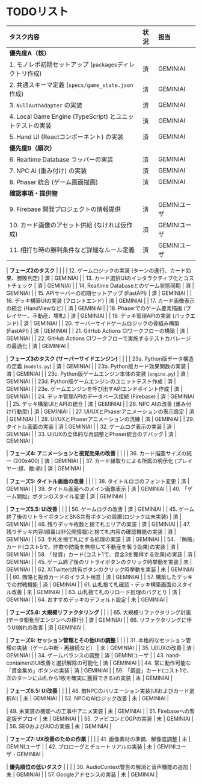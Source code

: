 # TODOリスト

| タスク内容 | 状況 | 担当 |
| :--- | :--- | :--- |
| **優先度A（核）** | | |
| 1. モノレポ初期セットアップ (`packages`ディレクトリ作成) | 済 | GEMINIAI |
| 2. 共通スキーマ定義 (`specs/game_state.json`作成) | 済 | GEMINIAI |
| 3. `NullAuthAdapter` の実装 | 済 | GEMINIAI |
| 4. Local Game Engine (TypeScript) とユニットテストの実装 | 済 | GEMINIAI |
| 5. Hand UI (Reactコンポーネント) の実装 | 済 | GEMINIAI |
| **優先度B（順次）** | | |
| 6. Realtime Database ラッパーの実装 | 済 | GEMINIAI |
| 7. NPC AI (重み付け) の実装 | 済 | GEMINIAI |
| 8. Phaser 統合 (ゲーム画面描画) | 済 | GEMINIAI |
| **確認事項・提供物** | | |
| 9. Firebase 開発プロジェクトの情報提供 | 済 | GEMINIユーザ |
| 10. カード画像のアセット供給 (なければ仮作成) | 済 | GEMINIユーザ |
| 11. 相打ち時の勝利条件など詳細なルール定義 | 済 | GEMINIユーザ |

| **フェーズ2のタスク** | | |
| 12. ゲームロジックの実装 (ターンの進行、カード効果、勝敗判定) | 済 | GEMINIAI |
| 13. カード選択UIのインタラクティブ化とコストチェック | 済 | GEMINIAI |
| 14. Realtime Databaseとのゲーム状態同期 | 済 | GEMINIAI |
| 15. APIサーバーの初期セットアップ (FastAPI) | 済 | GEMINIAI |
| 16. デッキ構築UIの実装 (フロントエンド) | 済 | GEMINIAI |
| 17. カード画像表示の統合 (HandViewなど) | 済 | GEMINIAI |
| 18. Phaserでのゲーム要素描画 (プレイヤー、不動産、場札) | 済 | GEMINIAI |
| 19. デッキ管理APIの実装 (バックエンド) | 済 | GEMINIAI |
| 20. サーバーサイドゲームロジックの骨組み構築 (FastAPI) | 済 | GEMINIAI |
| 21. GitHub Actions CIワークフローの構築 | 済 | GEMINIAI |
| 22. GitHub Actions CIワークフローで実施するテストカバレージの最適化 | 済 | GEMINIAI |

| **フェーズ3のタスク (サーバーサイドエンジン)** | | |
| 23a. Python版データ構造の定義 (`models.py`) | 済 | GEMINIAI |
| 23b. Python版カード効果関数の実装 | 済 | GEMINIAI |
| 23c. Python版ゲームエンジン本体の実装 (`engine.py`) | 済 | GEMINIAI |
| 23d. Python版ゲームエンジンのユニットテスト作成 | 済 | GEMINIAI |
| 23e. ゲームエンジンを呼び出すAPIエンドポイント作成 | 済 | GEMINIAI |
| 24. デッキ管理APIのデータベース接続 (Firebase) | 済 | GEMINIAI |
| 25. デッキ構築UIとAPIの統合 | 済 | GEMINIAI |
| 26. NPC AIの改善 (重み付け行動型) | 済 | GEMINIAI |
| 27. UI/UXとPhaserアニメーションの表示設定 | 済 | GEMINIAI |
| 28. UI/UXとPhaserアニメーションの洗練 | 済 | GEMINIAI |
| 29. タイトル画面の実装 | 済 | GEMINIAI |
| 32. ゲームログ表示の実装 | 済 | GEMINIAI |
| 33. UI/UXの全体的な再調整とPhaser統合のデバッグ | 済 | GEMINIAI |


| **フェーズ4: アニメーションと視覚効果の改善** | | |
| 36. カード描画サイズの統一 (200x400) | 済 | GEMINIAI |
| 37. カード縁取りによる所属の明示化 (プレイヤー:緑、敵:赤) | 済 | GEMINIAI |

| **フェーズ5: タイトル画面の改善** | | |
| 38. タイトルロゴのフォント変更 | 済 | GEMINIAI |
| 39. タイトル画面へのメイン画像表示 | 済 | GEMINIAI |
| 40. 「ゲーム開始」ボタンのスタイル変更 | 済 | GEMINIAI |

| **フェーズ5.5: UI改善** | | |
| 50. ゲームログの改善 | 済 | GEMINIAI |
| 45. ゲーム終了後のリトライボタンとSNS共有ボタンの設置(ロジックは未実装) | 済 | GEMINIAI |
| 46. 残りデッキ枚数と捨て札エリアの実装 | 済 | GEMINIAI |
| 47. 残りデッキ内容(順番は非公開情報)と捨て札内容の確認機能の実装 | 済 | GEMINIAI |
| 53. 手札を捨て札にする処理の実装 | 済 | GEMINIAI |
| 54. 「賄賂」カード(コスト5で、詐欺や防衛を無視して不動産を奪う効果)の実装 | 済 | GEMINIAI |
| 58. 「投資」カード(コスト1で、資金3を獲得する効果)の実装 | 済 | GEMINIAI |
| 45. ゲーム終了後のリトライボタンのクリック時挙動を実装 | 未 | GEMINIAI |
| 62. X(Twitter)共有ボタンのクリック時挙動を実装 | 未 | GEMINIAI |
| 60. 賄賂と投資カードのイラスト用意 | 済 | GEMINIAI |
| 57. 構築したデッキでの対戦機能 | 済 | GEMINIAI |
| 61. 山札捨て札確認・デッキ構築画面のスタイル改善 | 未 | GEMINIAI |
| 63. 山札捨て札のリロード処理のバグとり | 済 | GEMINIAI |
| 64. おすすめデッキのデフォルト設定 | 未 | GEMINIAI |

| **フェーズ5.6: 大規模リファクタリング** | | |
| 65. 大規模リファクタリング計画 (データ駆動型エンジンへの移行) | 済 | GEMINIAI | 
| 66. リファクタリングに伴うUI崩れの改善 | 済 | GEMINIAI | 



| **フェーズ6: セッション管理とその他UIの調整** | | |
| 31. 本格的なセッション管理の実装（ゲーム中断・再接続など） | 未 | GEMINIAI |
| 35. UI/UXの改善 | 済 | GEMINIAI |
| 34. ゲームバランスの調整 | 済 | GEMINIユーザ |
| 43. hand-containerのUI改善と選択解除の可能化 | 済 | GEMINIAI |
| 44. 常に動作可能な「資金集め」ボタンの実装 | 済 | GEMINIAI |
| 59. 「調査」カード(コスト1で、次のターンに山札から1枚を確実に獲得できる)の実装 | 未 | GEMINIAI |


| **フェーズ6.5: UI改善** | | |
| 48. 敵NPCのバリエーション実装(UIおよびカード選択AI) | 未 | GEMINIAI |
| 52. NPCのAIロジック改善 | 未 | GEMINIAI |

| 49. 未実装の機能への工事中アニメ実装 | 未 | GEMINIAI |
| 51. Firebaseへの暫定版デプロイ | 未 | GEMINIAI |
| 55. ファビコンとOGPの実装 | 未 | GEMINIAI |
| 56. SEOおよびAIOの実施 | 未 | GEMINIAI |


| **フェーズ7: UX改善のための作業** | | |
| 41. 画像素材の準備、解像度調整 | 未 | GEMINIユーザ |
| 42. プロローグとチュートリアルの実装 | 未 | GEMINIユーザ・GEMINIAI |

| **優先順位の低いタスク** | | |
| 30. AudioContext警告の解消と音声機能の追加 | 未 | GEMINIAI |
| 57. Googleアドセンスの実装 | 未 | GEMINIAI |
